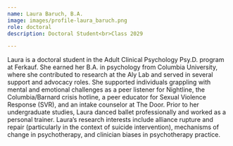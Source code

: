 ```yaml
---
name: Laura Baruch, B.A.
image: images/profile-laura_baruch.png
role: doctoral
description: Doctoral Student<br>Class 2029

---
```


Laura is a doctoral student in the Adult Clinical Psychology Psy.D. program at Ferkauf. She earned her B.A. in psychology from Columbia University, where she contributed to research at the Aly Lab and served in several support and advocacy roles. She supported individuals grappling with mental and emotional challenges as a peer listener for Nightline, the Columbia/Barnard crisis hotline, a peer educator for Sexual Violence Response (SVR), and an intake counselor at The Door. Prior to her undergraduate studies, Laura danced ballet professionally and worked as a personal trainer. Laura’s research interests include alliance rupture and repair (particularly in the context of suicide intervention), mechanisms of change in psychotherapy, and clinician biases in psychotherapy practice.